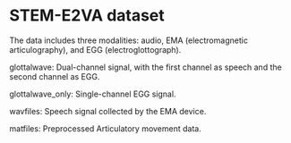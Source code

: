 # STEM-E2VA dataset
The data includes three modalities: audio, EMA (electromagnetic articulography), and EGG (electroglottograph).

glottalwave: Dual-channel signal, with the first channel as speech and the second channel as EGG.

glottalwave_only: Single-channel EGG signal.

wavfiles: Speech signal collected by the EMA  device.

matfiles: Preprocessed Articulatory movement data.
